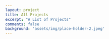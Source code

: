 ```yaml
---
layout: project
title: All Projects
excerpt: "A List of Projects"
comments: false
background: 'assets/img/place-holder-2.jpeg'
---
```

